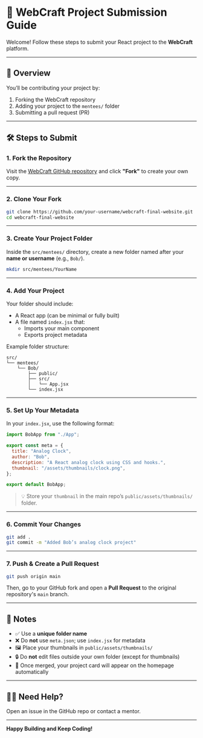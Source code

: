 # 🚀 WebCraft Project Submission Guide

Welcome! Follow these steps to submit your React project to the **WebCraft** platform.

---

## 📁 Overview

You’ll be contributing your project by:

1. Forking the WebCraft repository
2. Adding your project to the `mentees/` folder
3. Submitting a pull request (PR)

---

## 🛠️ Steps to Submit

### 1. Fork the Repository

Visit the [WebCraft GitHub repository](https://github.com/your-mentor/webcraft-final-website) and click **"Fork"** to create your own copy.

---

### 2. Clone Your Fork

```bash
git clone https://github.com/your-username/webcraft-final-website.git
cd webcraft-final-website
```

---

### 3. Create Your Project Folder

Inside the `src/mentees/` directory, create a new folder named after your **name or username** (e.g., `Bob/`).

```bash
mkdir src/mentees/YourName
```

---

### 4. Add Your Project

Your folder should include:

- A React app (can be minimal or fully built)
- A file named `index.jsx` that:
  - Imports your main component
  - Exports project metadata

Example folder structure:

```
src/
└── mentees/
    └── Bob/
        ├── public/
        ├── src/
        │   └── App.jsx
        └── index.jsx
```

---

### 5. Set Up Your Metadata

In your `index.jsx`, use the following format:

```jsx
import BobApp from "./App";

export const meta = {
  title: "Analog Clock",
  author: "Bob",
  description: "A React analog clock using CSS and hooks.",
  thumbnail: "/assets/thumbnails/clock.png",
};

export default BobApp;
```

> 💡 Store your `thumbnail` in the main repo’s `public/assets/thumbnails/` folder.

---

### 6. Commit Your Changes

```bash
git add .
git commit -m "Added Bob’s analog clock project"
```

---

### 7. Push & Create a Pull Request

```bash
git push origin main
```

Then, go to your GitHub fork and open a **Pull Request** to the original repository's `main` branch.

---

## 📌 Notes

- ✅ Use a **unique folder name**
- ❌ Do **not** use `meta.json`; use `index.jsx` for metadata
- 🖼️ Place your thumbnails in `public/assets/thumbnails/`
- 🔒 Do **not** edit files outside your own folder (except for thumbnails)
- 🧩 Once merged, your project card will appear on the homepage automatically

---

## 🙋‍♀️ Need Help?

Open an issue in the GitHub repo or contact a mentor.

---

**Happy Building and Keep Coding!**
